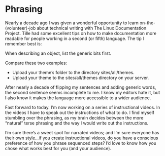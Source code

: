 # Phrasing

Nearly a decade ago I was given a wonderful opportunity to learn on-the-(volunteer)-job about technical writing with The Linux Documentation Project. Tille had some excellent tips on how to make documentation more readable for people working in a second (or fifth) language. The tip I remember best is:

When describing an object, list the generic bits first.

Compare these two examples:

- Upload your theme’s folder to the directory sites/all/themes.
- Upload your theme to the sites/all/themes directory on your server.

After nearly a decade of flipping my sentences and adding generic words, the second sentence seems incomplete to me. I know my editors hate it, but I also know it makes the language more accessible to a wider audience.

Fast forward to today. I’m now working on a series of instructional videos. In the videos I have to speak out the instructions of what to do. I find myself stumbling over the phrasing, as my brain decides between the more “natural” terse phrasing and the way I would write out the instructions.

I’m sure there’s a sweet spot for narrated videos; and I’m sure everyone has their own style…if you create instructional videos, do you have a conscious preference of how you phrase sequenced steps? I’d love to know how you chose what works best for you (and your audience).
